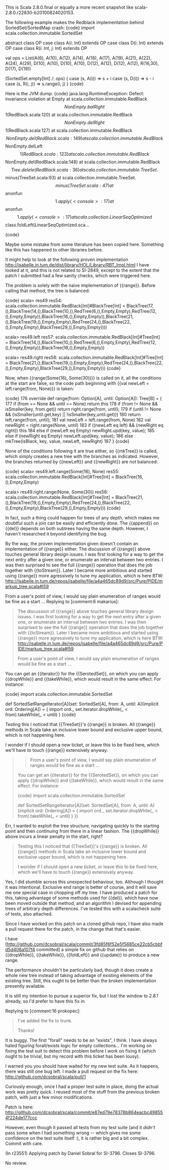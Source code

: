 This is Scala 2.8.0.final or equally a more recent snapshot like scala-2.8.0.r22830-b20100824020153.

The following example makes the Redblack implementation behind SortedSet/SortedMap crash:
{code}
import scala.collection.immutable.SortedSet

abstract class OP
case class A(i: Int) extends OP
case class D(i: Int) extends OP
case class R(i: Int, j: Int) extends OP

val ops = List(A(6), A(10), A(12), A(14), A(16), A(17), A(19), A(21), A(22), A(24), A(29), D(10), A(10), D(10), A(10), D(12), A(12), D(12), A(12), R(16,30), D(17), D(19))

(SortedSet.empty[Int] /: ops) { case (s, A(i)) => s + i case (s, D(i)) => s - i case (s, R(i, j)) => s.range(i, j) }
{code}

Here is the JVM dump:
{code}
java.lang.RuntimeException: Defect: invariance violation at Empty
	at scala.collection.immutable.RedBlack$$NonEmpty.balRight$$1(RedBlack.scala:120)
	at scala.collection.immutable.RedBlack$$NonEmpty.delRight$$1(RedBlack.scala:127)
	at scala.collection.immutable.RedBlack$$NonEmpty.del(RedBlack.scala:149)
	at scala.collection.immutable.RedBlack$$NonEmpty.delLeft$$1(RedBlack.scala:123)
	at scala.collection.immutable.RedBlack$$NonEmpty.del(RedBlack.scala:148)
	at scala.collection.immutable.RedBlack$$Tree.delete(RedBlack.scala:36)
	at scala.collection.immutable.TreeSet.$$minus(TreeSet.scala:93)
	at scala.collection.immutable.TreeSet.$$minus(TreeSet.scala:47)
	at $$anonfun$$1.apply(<console>:17)
	at $$anonfun$$1.apply(<console>:17)
	at scala.collection.LinearSeqOptimized$$class.foldLeft(LinearSeqOptimized.sca...

{code}

Maybe some mistake from some literature has been copied here.  Something like this has happened to other libraries before.

It might help to look at the following proven implementation
http://isabelle.in.tum.de/dist/library/HOL/Library/RBT_Impl.html
I have looked at it, and this is not related to SI-2849, except to the extent that the patch I submitted had a few sanity checks, which were triggered here.

The problem is solely with the naive implementation of {{range}}. Before calling that method, the tree is balanced:

{code}
scala> res49
res54: scala.collection.immutable.RedBlack[Int]#BlackTree[Int] = BlackTree(17,(),BlackTree(14,(),BlackTree(10,(),RedTree(6,(),Empty,Empty),RedTree(12,(),Empty,Empty)),BlackTree(16,(),Empty,Empty)),BlackTree(21,(),BlackTree(19,(),Empty,Empty),RedTree(24,(),BlackTree(22,(),Empty,Empty),BlackTree(29,(),Empty,Empty))))

scala> res49.left
res57: scala.collection.immutable.RedBlack[Int]#Tree[Int] = BlackTree(14,(),BlackTree(10,(),RedTree(6,(),Empty,Empty),RedTree(12,(),Empty,Empty)),BlackTree(16,(),Empty,Empty))

scala> res49.right
res58: scala.collection.immutable.RedBlack[Int]#Tree[Int] = BlackTree(21,(),BlackTree(19,(),Empty,Empty),RedTree(24,(),BlackTree(22,(),Empty,Empty),BlackTree(29,(),Empty,Empty)))
{code}

Now, when {{range(Some(16), Some(30))}} is called on it, all the conditions at the start are false, so the code path beginning with {{val newLeft = left.range(from, None)}} is taken:

{code}
176	   override def range(from: Option[A], until: Option[A]): Tree[B] = {
177	      if (from == None && until == None) return this
178	      if (from != None && isSmaller(key, from.get)) return right.range(from, until);
179	      if (until != None && (isSmaller(until.get,key) || !isSmaller(key,until.get)))
180	        return left.range(from, until);
181	      val newLeft = left.range(from, None)
182	      val newRight = right.range(None, until)
183	      if ((newLeft eq left) && (newRight eq right)) this
184	      else if (newLeft eq Empty) newRight.upd(key, value);
185	      else if (newRight eq Empty) newLeft.upd(key, value);
186	      else mkTree(isBlack, key, value, newLeft, newRight)
187	    }
{code}

None of the conditions following it are true either, so {{mkTree}} is called, which simply creates a new tree with the branches as indicated. However, the branches returned by {{newLeft}} and {{newRight}} are not balanced:

{code}
scala> res49.left.range(Some(16), None)
res55: scala.collection.immutable.RedBlack[Int]#Tree[Int] = BlackTree(16,(),Empty,Empty)

scala> res49.right.range(None, Some(30))
res56: scala.collection.immutable.RedBlack[Int]#Tree[Int] = BlackTree(21,(),BlackTree(19,(),Empty,Empty),RedTree(24,(),BlackTree(22,(),Empty,Empty),BlackTree(29,(),Empty,Empty)))
{code}

In fact, such a thing could happen for trees of any depth, which makes me doubtful such a join can be easily and efficiently done. The {{append}} on {{del}} depends on both subtrees having the same depth. However, I haven't researched it beyond identifying the bug.


By the way, the proven implementation given doesn't contain an implementation of {{range}} either.
The discussion of {{range}} above touches general library design issues.  I was first looking for a way to get the next entry after a given one, or enumerate an interval between two entries.  I was then surprised to see the full {{range}} operation that does the job together with {{toStream}}.  Later I became more ambitious and started using {{range}} more agressively to tune my application, which is here BTW: http://isabelle.in.tum.de/repos/isabelle/file/a4a465dc89d9/src/Pure/PIDE/markup_tree.scala#l59

From a user's point of view, I would say plain enumeration of ranges would be fine as a start ...
Replying to [comment:6 makarius]:
> The discussion of {{range}} above touches general library design issues.  I was first looking for a way to get the next entry after a given one, or enumerate an interval between two entries.  I was then surprised to see the full {{range}} operation that does the job together with {{toStream}}.  Later I became more ambitious and started using {{range}} more agressively to tune my application, which is here BTW: http://isabelle.in.tum.de/repos/isabelle/file/a4a465dc89d9/src/Pure/PIDE/markup_tree.scala#l59
> 
> From a user's point of view, I would say plain enumeration of ranges would be fine as a start ...

You can get an {{iterator}} for the {{SerotedSet}}, on which you can apply {{dropWhile}} and {{takeWhile}}, which would result in the same effect. For instance:

{code}
import scala.collection.immutable.SortedSet

def SortedSetRangeIterator[A](set: SortedSet[A], from: A, until: A)(implicit ord: Ordering[A]) = {
  import ord._
  set.iterator.dropWhile(_ < from).takeWhile(_ < until)
}
{code}

Testing this I noticed that {{TreeSet}}'s {{range}} is broken. All {{range}} methods in Scala take an inclusive lower bound and exclusive upper bound, which is not happening here.

I wonder if I should open a new ticket, or leave this to be fixed here, which we'll have to touch {{range}} extensively anyway.


> > From a user's point of view, I would say plain enumeration of ranges would be fine as a start ...
> 
> You can get an {{iterator}} for the {{SerotedSet}}, on which you can apply {{dropWhile}} and {{takeWhile}}, which would result in the same effect. For instance:
> 
> {code}
> import scala.collection.immutable.SortedSet
> 
> def SortedSetRangeIterator[A](set: SortedSet[A], from: A, until: A)(implicit ord: Ordering[A]) = {
>   import ord._
>   set.iterator.dropWhile(_ < from).takeWhile(_ < until)
> }
> }}
> 

Err, I wanted to exploit the tree structure, navigating quickly to the starting point and then continuing from there in a linear fashion.  The {{dropWhile}} above incurs a linear penalty in the start, right?
> Testing this I noticed that {{TreeSet}}'s {{range}} is broken. All {{range}} methods in Scala take an inclusive lower bound and exclusive upper bound, which is not happening here.
> 
> I wonder if I should open a new ticket, or leave this to be fixed here, which we'll have to touch {{range}} extensively anyway.

Yes, I did stumble across this unexpected behaviour, too.  Although I thought it was intentional.  Exclusive end range is better of course, and it will save me one special case in chopping off my tree.
I have produced a patch for this, taking advantage of some methods used for {{del}}, which have now been moved outside that method, and an algorithm I devised for appending trees of arbitrary depth differences. I've tested this with a scalacheck suite of tests, also attached.

Since I have worked on this patch on a cloned github repo, I have also made a pull request there for the patch, in the change that that's easier.

I have [http://github.com/dcsobral/scala/commit/3fd85f6f52e5f5685ce22cb5cbbfd5d406a107f4 committed] a simple fix on github that relies on {{dropWhile}}, {{takeWhile}}, {{foldLeft}} and {{update}} to produce a new range.

The performance shouldn't be particularly bad, though it does create a whole new tree instead of taking advantage of existing elements of the existing tree. Still, this ought to be better than the broken implementation presently available.

It is still my intention to pursue a superior fix, but I lost the window to 2.8.1 already, so I'd prefer to have this fix in.

Replying to [comment:16 prokopec]:
> I've added the fix to trunk.
> 
> Thanks!

It is buggy. The first "forall" needs to be an "exists", I think. I have always hated figuring forall/exists logic for empty collections... I'm working on fixing the test suit to detect this problem before I work on fixing it (which ought to be trivial, but my record with this ticket has been lousy).

I warned you you should have waited for my new test suite. As it happens, there was still one bug left. I made a pull request on the fix here: http://github.com/dcsobral/scala/pull/1


Curiously enough, once I had a proper test suite in place, doing the actual work was pretty quick. I reused most of the stuff from the previous broken patch, with just a few minor modifications.

Patch is here: http://github.com/dcsobral/scala/commit/e87ed79e78378b864eacbc498554f224de177ccc

However, even though it passed all tests from my test suite (and it *didn't* pass some when I had something wrong -- which gives me some confidence on the test suite itself :), it is rather big and a bit complex. Commit with care.

(In r23551) Applying patch by Daniel Sobral for SI-3796. Closes SI-3796.

No review.
